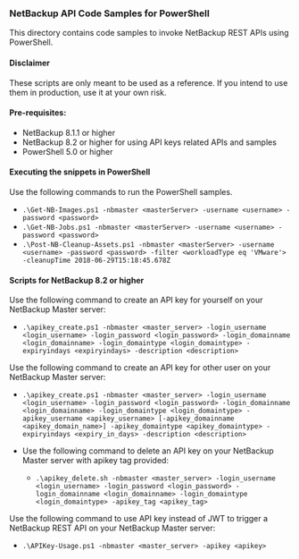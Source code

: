 ### NetBackup API Code Samples for PowerShell

This directory contains code samples to invoke NetBackup REST APIs using PowerShell.

#### Disclaimer

These scripts are only meant to be used as a reference. If you intend to use them in production, use it at your own risk.

#### Pre-requisites:

- NetBackup 8.1.1 or higher
- NetBackup 8.2 or higher for using API keys related APIs and samples
- PowerShell 5.0 or higher

#### Executing the snippets in PowerShell

Use the following commands to run the PowerShell samples.
- `.\Get-NB-Images.ps1 -nbmaster <masterServer> -username <username> -password <password>`
- `.\Get-NB-Jobs.ps1 -nbmaster <masterServer> -username <username> -password <password>`
- `.\Post-NB-Cleanup-Assets.ps1 -nbmaster <masterServer> -username <username> -password <password> -filter <workloadType eq 'VMware'> -cleanupTime 2018-06-29T15:18:45.678Z`

#### Scripts for NetBackup 8.2 or higher

Use the following command to create an API key for yourself on your NetBackup Master server:
  - `.\apikey_create.ps1 -nbmaster <master_server> -login_username <login_username> -login_password <login_password> -login_domainname <login_domainname> -login_domaintype <login_domaintype> -expiryindays <expiryindays> -description <description>`
  
Use the following command to create an API key for other user on your NetBackup Master server:
  - `.\apikey_create.ps1 -nbmaster <master_server> -login_username <login_username> -login_password <login_password> -login_domainname <login_domainname> -login_domaintype <login_domaintype> -apikey_username <apikey_username> [-apikey_domainname <apikey_domain_name>] -apikey_domaintype <apikey_domaintype> -expiryindays <expiry_in_days> -description <description>`
  
- Use the following command to delete an API key on your NetBackup Master server with apikey tag provided:
  - `.\apikey_delete.sh -nbmaster <master_server> -login_username <login_username> -login_password <login_password> -login_domainname <login_domainname> -login_domaintype <login_domaintype> -apikey_tag <apikey_tag>`

Use the following command to use API key instead of JWT to trigger a NetBackup REST API on your NetBackup Master server:
  - `.\APIKey-Usage.ps1 -nbmaster <master_server> -apikey <apikey>`
